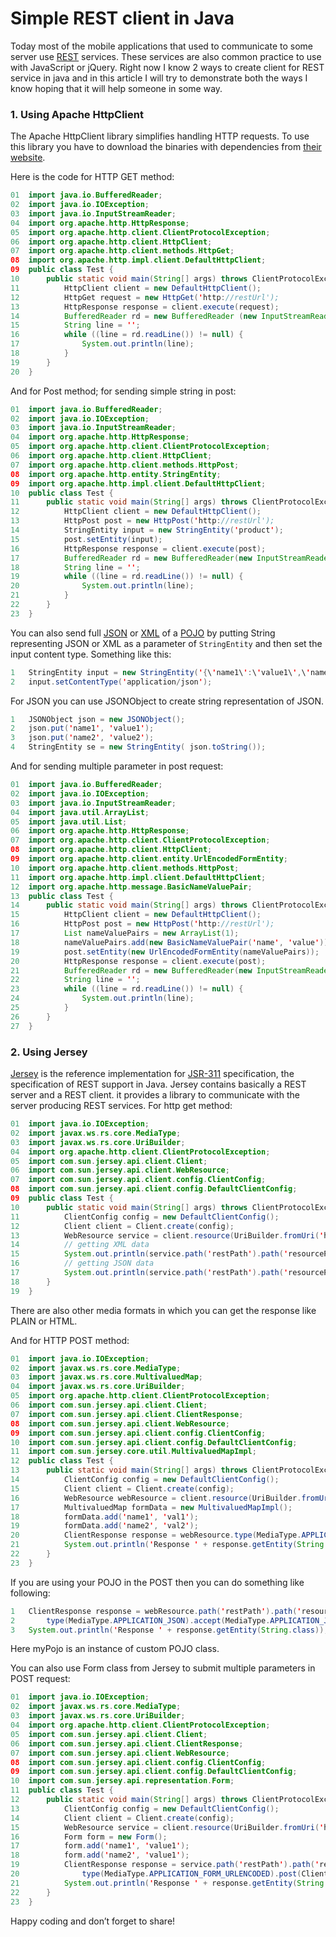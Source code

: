 # Simple REST client in Java

Today most of the mobile applications that used to communicate to some server use [REST](http://en.wikipedia.org/wiki/Representational_state_transfer) services. These services are also common practice to use with JavaScript or jQuery. Right now I know 2 ways to create client for REST service in java and in this article I will try to demonstrate both the ways I know hoping that it will help someone in some way.

### 1. Using Apache HttpClient

The Apache HttpClient library simplifies handling HTTP requests. To use this library you have to download the binaries with dependencies from [their website](http://hc.apache.org/httpclient-3.x).


Here is the code for HTTP GET method:

```java
01  import java.io.BufferedReader;
02  import java.io.IOException;
03  import java.io.InputStreamReader;
04  import org.apache.http.HttpResponse;
05  import org.apache.http.client.ClientProtocolException;
06  import org.apache.http.client.HttpClient;
07  import org.apache.http.client.methods.HttpGet;
08  import org.apache.http.impl.client.DefaultHttpClient;
09  public class Test {
10      public static void main(String[] args) throws ClientProtocolException, IOException {
11          HttpClient client = new DefaultHttpClient();
12          HttpGet request = new HttpGet('http://restUrl');
13          HttpResponse response = client.execute(request);
14          BufferedReader rd = new BufferedReader (new InputStreamReader(response.getEntity().getContent()));
15          String line = '';
16          while ((line = rd.readLine()) != null) {
17              System.out.println(line);
18          }
19      }
20  }
```

And for Post method; for sending simple string in post:

```java
01  import java.io.BufferedReader;
02  import java.io.IOException;
03  import java.io.InputStreamReader;
04  import org.apache.http.HttpResponse;
05  import org.apache.http.client.ClientProtocolException;
06  import org.apache.http.client.HttpClient;
07  import org.apache.http.client.methods.HttpPost;
08  import org.apache.http.entity.StringEntity;
09  import org.apache.http.impl.client.DefaultHttpClient;
10  public class Test {
11      public static void main(String[] args) throws ClientProtocolException, IOException {
12          HttpClient client = new DefaultHttpClient();
13          HttpPost post = new HttpPost('http://restUrl');
14          StringEntity input = new StringEntity('product');
15          post.setEntity(input);
16          HttpResponse response = client.execute(post);
17          BufferedReader rd = new BufferedReader(new InputStreamReader(response.getEntity().getContent()));
18          String line = '';
19          while ((line = rd.readLine()) != null) {
20              System.out.println(line);
21          }
22      }
23  }
```

You can also send full [JSON](http://en.wikipedia.org/wiki/JSON) or [XML](http://en.wikipedia.org/wiki/XML) of a [POJO](http://en.wikipedia.org/wiki/Plain_Old_Java_Object) by putting String representing JSON or XML as a parameter of `StringEntity` and then set the input content type. Something like this:

```java
1   StringEntity input = new StringEntity('{\'name1\':\'value1\',\'name2\':\'value2\'}'); //here instead of JSON you can also have XML
2   input.setContentType('application/json');
```                                                    

For JSON you can use JSONObject to create string representation of JSON.

```java
1   JSONObject json = new JSONObject();
2   json.put('name1', 'value1');
3   json.put('name2', 'value2');
4   StringEntity se = new StringEntity( json.toString());
```

And for sending multiple parameter in post request:

```java
01  import java.io.BufferedReader;
02  import java.io.IOException;
03  import java.io.InputStreamReader;
04  import java.util.ArrayList;
05  import java.util.List;
06  import org.apache.http.HttpResponse;
07  import org.apache.http.client.ClientProtocolException;
08  import org.apache.http.client.HttpClient;
09  import org.apache.http.client.entity.UrlEncodedFormEntity;
10  import org.apache.http.client.methods.HttpPost;
11  import org.apache.http.impl.client.DefaultHttpClient;
12  import org.apache.http.message.BasicNameValuePair;
13  public class Test {
14      public static void main(String[] args) throws ClientProtocolException, IOException {
15          HttpClient client = new DefaultHttpClient();
16          HttpPost post = new HttpPost('http://restUrl');
17          List nameValuePairs = new ArrayList(1);
18          nameValuePairs.add(new BasicNameValuePair('name', 'value'));  //you can as many name value pair as you want in the list.
19          post.setEntity(new UrlEncodedFormEntity(nameValuePairs));
20          HttpResponse response = client.execute(post);
21          BufferedReader rd = new BufferedReader(new InputStreamReader(response.getEntity().getContent()));
22          String line = '';
23          while ((line = rd.readLine()) != null) {
24              System.out.println(line);
25          }
26      }
27  }
```

### 2. Using Jersey

[Jersey](http://jersey.java.net/) is the reference implementation for [JSR-311](http://jcp.org/aboutJava/communityprocess/final/jsr311/index.html) specification, the specification of REST support in Java. Jersey contains basically a REST server and a REST client. it provides a library to communicate with the server producing REST services. For http get method:

```java                                                
01  import java.io.IOException;
02  import javax.ws.rs.core.MediaType;
03  import javax.ws.rs.core.UriBuilder;
04  import org.apache.http.client.ClientProtocolException;
05  import com.sun.jersey.api.client.Client;
06  import com.sun.jersey.api.client.WebResource;
07  import com.sun.jersey.api.client.config.ClientConfig;
08  import com.sun.jersey.api.client.config.DefaultClientConfig;
09  public class Test {
10      public static void main(String[] args) throws ClientProtocolException, IOException {
11          ClientConfig config = new DefaultClientConfig();
12          Client client = Client.create(config);
13          WebResource service = client.resource(UriBuilder.fromUri('http://restUrl').build());
14          // getting XML data
15          System.out.println(service.path('restPath').path('resourcePath').accept(MediaType.APPLICATION_JSON).get(String.class));
16          // getting JSON data
17          System.out.println(service.path('restPath').path('resourcePath').accept(MediaType.APPLICATION_XML).get(String.class));
18      }
19  }
```                                                    

There are also other media formats in which you can get the response like PLAIN or HTML.

And for HTTP POST method:

```java
01  import java.io.IOException;
02  import javax.ws.rs.core.MediaType;
03  import javax.ws.rs.core.MultivaluedMap;
04  import javax.ws.rs.core.UriBuilder;
05  import org.apache.http.client.ClientProtocolException;
06  import com.sun.jersey.api.client.Client;
07  import com.sun.jersey.api.client.ClientResponse;
08  import com.sun.jersey.api.client.WebResource;
09  import com.sun.jersey.api.client.config.ClientConfig;
10  import com.sun.jersey.api.client.config.DefaultClientConfig;
11  import com.sun.jersey.core.util.MultivaluedMapImpl;
12  public class Test {
13      public static void main(String[] args) throws ClientProtocolException, IOException {
14          ClientConfig config = new DefaultClientConfig();
15          Client client = Client.create(config);
16          WebResource webResource = client.resource(UriBuilder.fromUri('http://restUrl').build());
17          MultivaluedMap formData = new MultivaluedMapImpl();
18          formData.add('name1', 'val1');
19          formData.add('name2', 'val2');
20          ClientResponse response = webResource.type(MediaType.APPLICATION_FORM_URLENCODED_TYPE).post(ClientResponse.class, formData);
21          System.out.println('Response ' + response.getEntity(String.class));
22      }
23  }
```

If you are using your POJO in the POST then you can do something like following:

```java
1   ClientResponse response = webResource.path('restPath').path('resourcePath').
2       type(MediaType.APPLICATION_JSON).accept(MediaType.APPLICATION_JSON).post(ClientResponse.class, myPojo);
3   System.out.println('Response ' + response.getEntity(String.class));
```

Here myPojo is an instance of custom POJO class.

You can also use Form class from Jersey to submit multiple parameters in POST request:

```java
01  import java.io.IOException;
02  import javax.ws.rs.core.MediaType;
03  import javax.ws.rs.core.UriBuilder;
04  import org.apache.http.client.ClientProtocolException;
05  import com.sun.jersey.api.client.Client;
06  import com.sun.jersey.api.client.ClientResponse;
07  import com.sun.jersey.api.client.WebResource;
08  import com.sun.jersey.api.client.config.ClientConfig;
09  import com.sun.jersey.api.client.config.DefaultClientConfig;
10  import com.sun.jersey.api.representation.Form;
11  public class Test {
12      public static void main(String[] args) throws ClientProtocolException, IOException {
13          ClientConfig config = new DefaultClientConfig();
14          Client client = Client.create(config);
15          WebResource service = client.resource(UriBuilder.fromUri('http://restUrl').build());
16          Form form = new Form();
17          form.add('name1', 'value1');
18          form.add('name2', 'value1');
19          ClientResponse response = service.path('restPath').path('resourcePath').
20              type(MediaType.APPLICATION_FORM_URLENCODED).post(ClientResponse.class, form);
21          System.out.println('Response ' + response.getEntity(String.class));
22      }
23  }
```

Happy coding and don’t forget to share!
